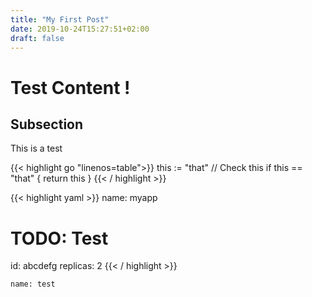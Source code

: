 ```yaml
---
title: "My First Post"
date: 2019-10-24T15:27:51+02:00
draft: false
---
```


# Test Content !

## Subsection
This is a test

{{< highlight go "linenos=table">}}
this := "that"
// Check this
if this == "that" {
  return this
}
{{< / highlight >}}


{{< highlight yaml >}}
name: myapp
# TODO: Test
id: abcdefg
replicas: 2
{{< / highlight >}}

```
name: test
```
